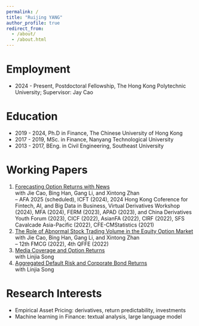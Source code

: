```yaml
---
permalink: /
title: "Ruijing YANG"
author_profile: true
redirect_from: 
  - /about/
  - /about.html
---
```


Employment
======
* 2024 - Present, Postdoctoral Fellowship, The Hong Kong Polytechnic University; Supervisor: Jay Cao

Education
======
* 2019 - 2024, Ph.D in Finance, The Chinese University of Hong Kong  
* 2017 - 2019, MSc. in Finance, Nanyang Technological University  
* 2013 - 2017, BEng. in Civil Engineering, Southeast University  

Working Papers
======
1. <u>Forecasting Option Returns with News</u>  
   with Jie Cao, Bing Han, Gang Li, and Xintong Zhan                                           
  – AFA 2025 (scheduled), ICFT (2024), 2024 Hong Kong Coference for Fintech, AI, and Big Data
  in Business, Virtual Derivatives Workshop (2024), MFA (2024), FERM (2023), APAD (2023),
  and China Derivatives Youth Forum (2023), CICF (2022), AsianFA (2022), CIRF (2022), SFS
  Cavalcade Asia-Pacific (2022), CFE-CMStatistics (2021)
2. <u>The Role of Abnormal Stock Trading Volume in the Equity Option Market</u>  
   with Jie Cao, Bing Han, Gang Li, and Xintong Zhan  
  – 12th FMCG (2022), 4th QFFE (2022)
3. <u>Media Coverage and Option Returns</u>  
   with Linjia Song  
4. <u>Aggregated Default Risk and Corporate Bond Returns</u>  
   with Linjia Song

Research Interests
======
* Empirical Asset Pricing: derivatives, return predictability, investments
* Machine learning in Finance: textual analysis, large language model


